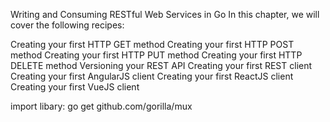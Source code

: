 Writing and Consuming
RESTful Web Services in Go
In this chapter, we will cover the following recipes:


Creating your first HTTP GET method
Creating your first HTTP POST method
Creating your first HTTP PUT method
Creating your first HTTP DELETE method
Versioning your REST API
Creating your first REST client
Creating your first AngularJS client
Creating your first ReactJS client
Creating your first VueJS client

import libary: go get github.com/gorilla/mux